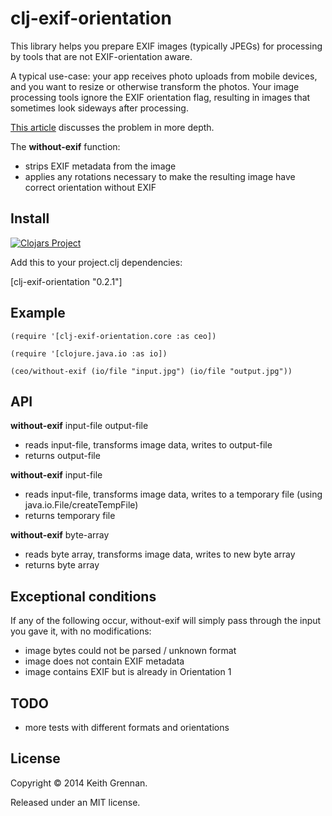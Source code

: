 # clj-exif-orientation

This library helps you prepare EXIF images (typically JPEGs) for processing by tools that are not EXIF-orientation
aware.

A typical use-case: your app receives photo uploads from mobile devices, and you want to resize or otherwise transform
the photos.  Your image processing tools ignore the EXIF orientation flag, resulting in images that sometimes look
sideways after processing.

[This article](http://www.daveperrett.com/articles/2012/07/28/exif-orientation-handling-is-a-ghetto/) discusses the problem in more depth.

The **without-exif** function:

* strips EXIF metadata from the image
* applies any rotations necessary to make the resulting image have correct orientation without EXIF

## Install

[![Clojars Project](http://clojars.org/clj-exif-orientation/latest-version.svg)](http://clojars.org/clj-exif-orientation)

Add this to your project.clj dependencies:

[clj-exif-orientation "0.2.1"]

## Example

    (require '[clj-exif-orientation.core :as ceo])

    (require '[clojure.java.io :as io])

    (ceo/without-exif (io/file "input.jpg") (io/file "output.jpg"))

## API

**without-exif** input-file output-file

* reads input-file, transforms image data, writes to output-file
* returns output-file

**without-exif** input-file

* reads input-file, transforms image data, writes to a temporary file (using java.io.File/createTempFile)
* returns temporary file

**without-exif** byte-array

* reads byte array, transforms image data, writes to new byte array
* returns byte array

## Exceptional conditions

If any of the following occur, without-exif will simply pass through the input you gave it, with no modifications:

* image bytes could not be parsed / unknown format
* image does not contain EXIF metadata
* image contains EXIF but is already in Orientation 1

## TODO

* more tests with different formats and orientations

## License

Copyright © 2014 Keith Grennan.

Released under an MIT license.
